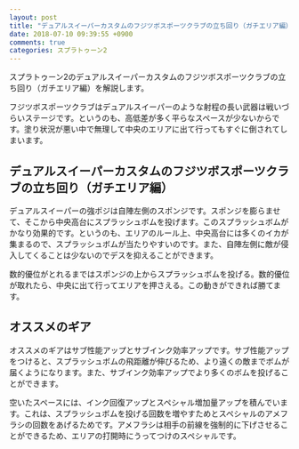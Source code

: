 ```yaml
---
layout: post
title: "デュアルスイーパーカスタムのフジツボスポーツクラブの立ち回り（ガチエリア編）"
date: 2018-07-10 09:39:55 +0900
comments: true
categories: スプラトゥーン2
---
```


スプラトゥーン2のデュアルスイーパーカスタムのフジツボスポーツクラブの立ち回り（ガチエリア編）を解説します。

フジツボスポーツクラブはデュアルスイーパーのような射程の長い武器は戦いづらいステージです。というのも、高低差が多く平らなスペースが少ないからです。塗り状況が悪い中で無理して中央のエリアに出て行ってもすぐに倒されてしまいます。

## デュアルスイーパーカスタムのフジツボスポーツクラブの立ち回り（ガチエリア編）

デュアルスイーパーの強ポジは自陣左側のスポンジです。スポンジを膨らませて、そこから中央高台にスプラッシュボムを投げます。このスプラッシュボムがかなり効果的です。というのも、エリアのルール上、中央高台には多くのイカが集まるので、スプラッシュボムが当たりやすいのです。また、自陣左側に敵が侵入してくることは少ないのでデスを抑えることができます。

数的優位がとれるまではスポンジの上からスプラッシュボムを投げる。数的優位が取れたら、中央に出て行ってエリアを押さえる。この動きができれば勝てます。

## オススメのギア

オススメのギアはサブ性能アップとサブインク効率アップです。サブ性能アップをつけると、スプラッシュボムの飛距離が伸びるため、より遠くの敵までボムが届くようになります。また、サブインク効率アップでより多くのボムを投げることができます。

空いたスペースには、インク回復アップとスペシャル増加量アップを積んでいます。これは、スプラッシュボムを投げる回数を増やすためとスペシャルのアメフラシの回数をあげるためです。アメフラシは相手の前線を強制的に下げさせることができるため、エリアの打開時にうってつけのスペシャルです。

